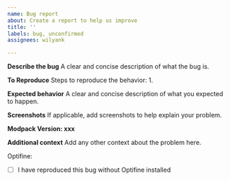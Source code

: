```yaml
---
name: Bug report
about: Create a report to help us improve
title: ''
labels: bug, unconfirmed
assignees: wilyank

---
```


**Describe the bug**
A clear and concise description of what the bug is.

**To Reproduce**
Steps to reproduce the behavior:
1. 

**Expected behavior**
A clear and concise description of what you expected to happen.

**Screenshots**
If applicable, add screenshots to help explain your problem.

**Modpack Version: xxx**

**Additional context**
Add any other context about the problem here.


Optifine:
- [ ] I have reproduced this bug without Optifine installed
